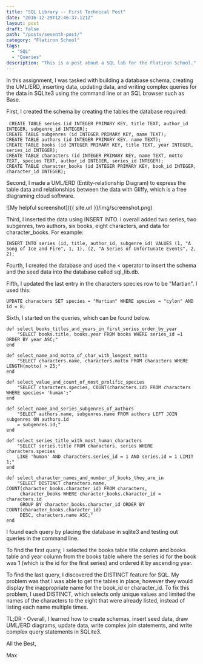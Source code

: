 ```yaml
---
title: "SQL Library -- First Technical Post"
date: "2016-12-29T12:46:37.121Z"
layout: post
draft: false
path: "/posts/seventh-post/"
category: "Flatiron School"
tags:
  - "SQL"
  - "Queries"
description: "This is a post about a SQL lab for the Flatiron School."
---
```


In this assignment, I was tasked with building a database schema, creating the UML/ERD, inserting data, updating data, and writing complex queries for the data in SQLite3 using the command line or an SQL browser such as Base. 

First, I created the schema by creating the tables the database required: <br><br>
``` CREATE TABLE series (id INTEGER PRIMARY KEY, title TEXT, author_id INTEGER, subgenre_id INTEGER);```<br>
```CREATE TABLE subgenres (id INTEGER PRIMARY KEY, name TEXT);```<br>
```CREATE TABLE authors (id INTEGER PRIMARY KEY, name TEXT);```<br>
```CREATE TABLE books (id INTEGER PRIMARY KEY, title TEXT, year INTEGER, series_id INTEGER);```<br>
```CREATE TABLE characters (id INTEGER PRIMARY KEY, name TEXT, motto TEXT, species TEXT, author_id INTEGER, series_id INTEGER);```<br>
``` CREATE TABLE character_books (id INTEGER PRIMARY KEY, book_id INTEGER, character_id INTEGER); ```<br>

Second, I made a UML/ERD (Entity-relationship Diagram) to express the table data and relationships between the data with Gliffy, which is a free diagraming cloud software. 

![My helpful screenshot]({{ site.url }}/img/screenshot.png)	

Third, I inserted the data using INSERT INTO. I overall added two series, two subgenres, two authors, six books, eight characters, and data for character_books. For example: 

``` INSERT INTO series (id, title, author_id, subgenre_id) VALUES (1, "A Song of Ice and Fire", 1, 1), (2, "A Series of Unfortunate Events", 2, 2); ```

Fourth, I created the database and used the < operator to insert the schema and the seed data into the database called sql_lib.db. 

Fifth, I updated the last entry in the characters species row to be "Martian". I used this: 

```UPDATE characters SET species = "Martian" WHERE species = "cylon" AND id = 8;```

Sixth, I started on the queries, which can be found below. 

```
def select_books_titles_and_years_in_first_series_order_by_year
	"SELECT books.title, books.year FROM books WHERE series_id =1 ORDER BY year ASC;"
end

def select_name_and_motto_of_char_with_longest_motto
	"SELECT characters.name, characters.motto FROM characters WHERE LENGTH(motto) > 25;"
end

def select_value_and_count_of_most_prolific_species
	"SELECT characters.species, COUNT(characters.id) FROM characters WHERE species= 'human';"
end

def select_name_and_series_subgenres_of_authors
	"SELECT authors.name, subgenres.name FROM authors LEFT JOIN subgenres ON authors.id 
	= subgenres.id;"
end

def select_series_title_with_most_human_characters
	"SELECT series.title FROM characters, series WHERE characters.species 
	LIKE 'human' AND characters.series_id = 1 AND series.id = 1 LIMIT 1;"
end

def select_character_names_and_number_of_books_they_are_in
	"SELECT DISTINCT characters.name, COUNT(character_books.character_id) FROM characters,
	 character_books WHERE character_books.character_id = characters.id 
	 GROUP BY character_books.character_id ORDER BY COUNT(character_books.character_id) 
	 DESC, characters.name ASC;"
end
```

I found each query by placing the database in sqlite3 and testing out queries in the command line. 

To find the first query, I selected the books table title column and books table and year column from the books table where the series id for the book was 1 (which is the id for the first series) and ordered it by ascending year. 

To find the last query, I discovered the DISTINCT feature for SQL. My problem was that I was able to get the tables in place, however they would display the inappropriate name for the book_id or character_id. To fix this problem, I used DISTINCT, which selects only unique values and limited the names of the characters to the eight that were already listed, instead of listing each name multiple times. 

TL;DR - Overall, I learned how to create schemas, insert seed data, draw UML/ERD diagrams, update data, write complex join statements, and write complex query statements in SQLite3. 

All the Best,

Max
